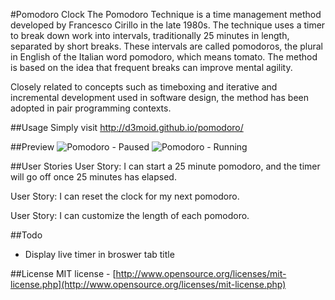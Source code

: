#Pomodoro Clock
The Pomodoro Technique is a time management method developed by Francesco Cirillo in the late 1980s. The technique uses a timer to break down work into intervals, traditionally 25 minutes in length, separated by short breaks. These intervals are called pomodoros, the plural in English of the Italian word pomodoro, which means tomato. The method is based on the idea that frequent breaks can improve mental agility.

Closely related to concepts such as timeboxing and iterative and incremental development used in software design, the method has been adopted in pair programming contexts.

##Usage
Simply visit http://d3moid.github.io/pomodoro/

##Preview
![Pomodoro - Paused](http://snag.gy/x8DTE.jpg) ![Pomodoro - Running](http://snag.gy/3FYlJ.jpg)

##User Stories
User Story: I can start a 25 minute pomodoro, and the timer will go off once 25 minutes has elapsed.

User Story: I can reset the clock for my next pomodoro.

User Story: I can customize the length of each pomodoro.

##Todo
- Display live timer in broswer tab title

##License
MIT license - [http://www.opensource.org/licenses/mit-license.php](http://www.opensource.org/licenses/mit-license.php)
